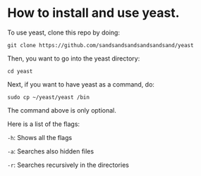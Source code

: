 # How to install and use yeast.

To use yeast, clone this repo by doing:

`git clone https://github.com/sandsandsandsandsandsand/yeast`

Then, you want to go into the yeast directory:

`cd yeast`

Next, if you want to have yeast as a command, do:

`sudo cp ~/yeast/yeast /bin`

The command above is only optional.


Here is a list of the flags:

`-h`: Shows all the flags

`-a`: Searches also hidden files

`-r`: Searches recursively in the directories

